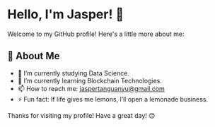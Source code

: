# Hello, I'm Jasper! 👋

Welcome to my GitHub profile! Here's a little more about me:

## 🚀 About Me

- 🔭 I’m currently studying Data Science.
- 🌱 I’m currently learning Blockchain Technologies.
- 📫 How to reach me: jaspertanguanyu@gmail.com
- ⚡ Fun fact: If life gives me lemons, I’ll open a lemonade business.


Thanks for visiting my profile! Have a great day! 😊
